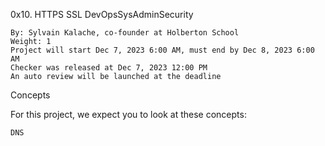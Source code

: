 0x10. HTTPS SSL
DevOpsSysAdminSecurity

    By: Sylvain Kalache, co-founder at Holberton School
    Weight: 1
    Project will start Dec 7, 2023 6:00 AM, must end by Dec 8, 2023 6:00 AM
    Checker was released at Dec 7, 2023 12:00 PM
    An auto review will be launched at the deadline

Concepts

For this project, we expect you to look at these concepts:

    DNS 
